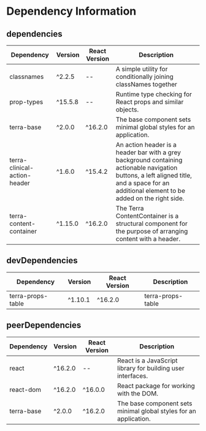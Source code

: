 # Dependency Information

## dependencies
| Dependency | Version | React Version | Description |
|-|-|-|-|
| classnames | ^2.2.5 | -- | A simple utility for conditionally joining classNames together |
| prop-types | ^15.5.8 | -- | Runtime type checking for React props and similar objects. |
| terra-base | ^2.0.0 | ^16.2.0 | The base component sets minimal global styles for an application. |
| terra-clinical-action-header | ^1.6.0 | ^15.4.2 | An action header is a header bar with a grey background containing actionable navigation buttons, a left aligned title, and a space for an additional element to be added on the right side. |
| terra-content-container | ^1.15.0 | ^16.2.0 | The Terra ContentContainer is a structural component for the purpose of arranging content with a header. |

## devDependencies
| Dependency | Version | React Version | Description |
|-|-|-|-|
| terra-props-table | ^1.10.1 | ^16.2.0 | terra-props-table |

## peerDependencies
| Dependency | Version | React Version | Description |
|-|-|-|-|
| react | ^16.2.0 | -- | React is a JavaScript library for building user interfaces. |
| react-dom | ^16.2.0 | ^16.0.0 | React package for working with the DOM. |
| terra-base | ^2.0.0 | ^16.2.0 | The base component sets minimal global styles for an application. |
